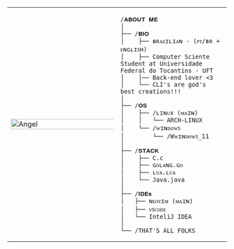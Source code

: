 <table>
  <tr>
    <td style="width: 50%;">
       <img src="https://github.com/LeanAlbu/Ludwig46692/blob/main/GmmRfsqaEAMQME5.jpg" alt="Angel" style="width: 200%; border: none;"/>
    </td>
    <td style="width: 50%; vertical-align: top;">
      <p style="font-family: monospace; font-size: 17px;">
  
</p>

    /𝐀𝐁𝐎𝐔𝐓 𝐌𝐄
    │
    ├── /𝐁𝐈𝐎
    │    ├── ʙʀᴀᴢɪʟɪᴀɴ - (ᴘᴛ/ʙʀ + ᴇɴɢʟɪꜱʜ)
    │    ├── Computer Sciente Student at Universidade Federal do Tocantins - UFT
    │    │── Back-end lover <3    
    │    └── CLI's are god's best creations!!!
    │
    ├── /𝐎𝐒
    │    ├── /ʟɪɴᴜx (ᴍᴀɪɴ)
    │    │   └── ARCH-LINUX
    │    └── /ᴡɪɴᴅᴏᴡꜱ
    │        └── /Wᴡɪɴᴅᴏᴡꜱ_𝟣𝟣
    │            
    ├── /𝐒𝐓𝐀𝐂𝐊
    │    ├── C.c
    │    ├── ɢᴏʟᴀɴɢ.ɢᴏ
    │    ├── ʟᴜᴀ.ʟᴜᴀ
    │    └── Java.java
    │
    ├── /𝐈𝐃𝐄𝐬
    │   ├── ɴᴇᴏᴠɪᴍ (ᴍᴀɪɴ)
    │   ├── ᴠꜱᴄᴏᴅᴇ
    │   └── InteliJ IDEA
    │
    └── /THAT'S ALL FOLKS
